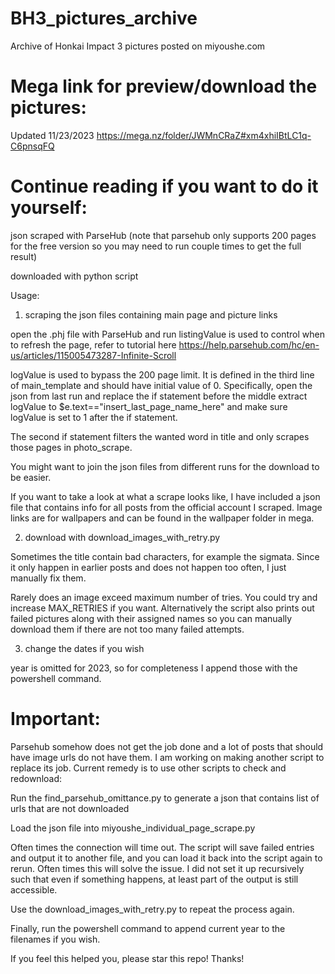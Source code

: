# BH3_pictures_archive
Archive of Honkai Impact 3 pictures posted on miyoushe.com

# Mega link for preview/download the pictures:
Updated 11/23/2023
https://mega.nz/folder/JWMnCRaZ#xm4xhiIBtLC1q-C6pnsqFQ

# Continue reading if you want to do it yourself:
json scraped with ParseHub (note that parsehub only supports 200 pages for the free version so you may need to run couple times to get the full result)

downloaded with python script

Usage:

1) scraping the json files containing main page and picture links

open the .phj file with ParseHub and run
listingValue is used to control when to refresh the page, refer to tutorial here 
https://help.parsehub.com/hc/en-us/articles/115005473287-Infinite-Scroll

logValue is used to bypass the 200 page limit. It is defined in the third line of main_template and should have initial value of 0. Specifically, open the json from last run and replace the if statement before the middle extract logValue to $e.text=="insert_last_page_name_here" and make sure logValue is set to 1 after the if statement.

The second if statement filters the wanted word in title and only scrapes those pages in photo_scrape.

You might want to join the json files from different runs for the download to be easier.

If you want to take a look at what a scrape looks like, I have included a json file that contains info for all posts from the official account I scraped. Image links are for wallpapers and can be found in the wallpaper folder in mega. 

2) download with download_images_with_retry.py

Sometimes the title contain bad characters, for example the sigmata. Since it only happen in earlier posts and does not happen too often, I just manually fix them.

Rarely does an image exceed maximum number of tries. You could try and increase MAX_RETRIES if you want. Alternatively the script also prints out failed pictures along with their assigned names so you can manually download them if there are not too many failed attempts.

3) change the dates if you wish

year is omitted for 2023, so for completeness I append those with the powershell command.

# Important: 

Parsehub somehow does not get the job done and a lot of posts that should have image urls do not have them. I am working on making another script to replace its job. Current remedy is to use other scripts to check and redownload:

Run the find_parsehub_omittance.py to generate a json that contains list of urls that are not downloaded

Load the json file into miyoushe_individual_page_scrape.py

Often times the connection will time out. The script will save failed entries and output it to another file, and you can load it back into the script again to rerun. Often times this will solve the issue. I did not set it up recursively such that even if something happens, at least part of the output is still accessible.

Use the download_images_with_retry.py to repeat the process again.

Finally, run the powershell command to append current year to the filenames if you wish.

If you feel this helped you, please star this repo! Thanks!
